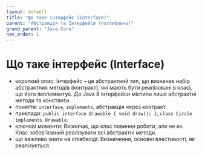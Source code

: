 ```yaml
---
layout: default
title: "Що таке інтерфейс (Interface)"
parent: "Абстракція та Інтерфейси (поглиблено)"
grand_parent: "Java Core"
nav_order: 1
---
```


# Що таке інтерфейс (Interface)

*   короткий опис: Інтерфейс – це абстрактний тип, що визначає набір абстрактних методів (контракт), які мають бути реалізовані в класі, що його імплементує. До Java 8 інтерфейси містили лише абстрактні методи та константи.
*   поняття: `interface`, `implements`, абстракція через контракт.
*   приклади: `public interface Drawable { void draw(); }`, `class Circle implements Drawable`.
*   ключові моменти: Визначає, що клас повинен робити, але не як. Клас зобов'язаний реалізувати всі абстрактні методи.
*   що важливо знати на співбесіді: Визначення, основні властивості, як реалізується.
